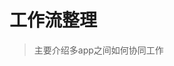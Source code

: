 # 工作流整理

> 主要介绍多app之间如何协同工作

<!--ts-->


<!-- Created by https://github.com/ekalinin/github-markdown-toc -->
<!-- Added by: runner, at: Sun Nov 27 15:02:38 UTC 2022 -->

<!--te-->
